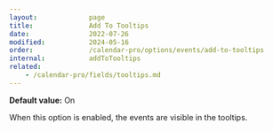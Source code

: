 ```yaml
---
layout:             page
title:              Add To Tooltips
date:               2022-07-26
modified:           2024-05-16
order:              /calendar-pro/options/events/add-to-tooltips
internal:           addToTooltips
related:
    - /calendar-pro/fields/tooltips.md
---
```

**Default value:** On

When this option is enabled, the events are visible in the tooltips.
